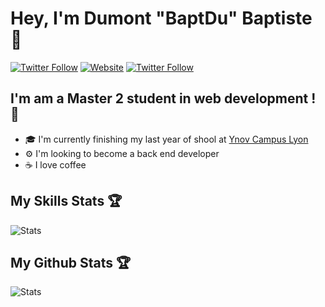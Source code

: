 # Hey, I'm Dumont "BaptDu" Baptiste 👋

[![Twitter Follow](https://img.shields.io/twitter/follow/Bapt_Du?color=%231DA1F2&logo=twitter&style=for-the-badge&maxAge=2592000)](https://twitter.com/Bapt_Du)
[![Website](https://img.shields.io/website?label=dumontbaptiste.fr&logo=personal-website&style=for-the-badge&up_color=yellow&maxAge=2592000&up_message=WIP&url=https%3A%2F%2Fdumontbaptiste.fr%2F)](https://dumontbaptiste.fr/)
[![Twitter Follow](https://img.shields.io/github/followers/BaptDu?color=%CD5C5C&logo=github&style=for-the-badge&maxAge=2592000)]()

## I'm am a Master 2 student in web development ! 📖

- 🎓 I'm currently finishing my last year of shool at [Ynov Campus Lyon](https://www.ynov.com/campus/lyon/)
- ⚙️ I'm looking to become a back end developer
- ☕ I love coffee

## My Skills Stats 🏆

![Stats](https://github-readme-stats.vercel.app/api/top-langs?username=BaptDu&theme=tokyonight&layout=compact&hide_border=true&langs_count=8)


## My Github Stats 🏆

![Stats](https://github-readme-stats.vercel.app/api?username=BaptDu&theme=tokyonight&hide_border=true&custom_title=GitHub%20Stats&count_private=true&show_icons=true)
